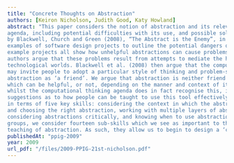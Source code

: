 ```yaml
---
title: "Concrete Thoughts on Abstraction"
authors: [Keiron Nicholson, Judith Good, Katy Howland]
abstract: "This paper considers the notion of abstraction and its relevance to the computational thinking
agenda, including potential difficulties with its use, and possible solutions. We first discuss a paper
by Blackwell, Church and Green (2008), “The Abstract is the Enemy”, in which the authors use four
examples of software design projects to outline the potential dangers of abstraction. The
example projects all show how unhelpful abstractions can cause problems for users, and the
authors argue that these problems result from attempts to mediate the human and
technological worlds. Blackwell et al. (2008) then argue that the computational thinking drive
may invite people to adopt a particular style of thinking and problem‐solving; one which sees
abstraction as ‘a friend’. We argue that abstraction is neither friend nor enemy but simply a tool
which can be helpful, or not, depending on the manner and context of its use. We propose that
whilst the computational thinking agenda does in fact recognise this, it has not yet offered
suggestions as to how people can be taught to use this tool effectively. We consider abstraction
in terms of five key skills: considering the context in which the abstraction operates, defining
and choosing the right abstraction, working with multiple layers of abstraction simultaneously,
considering abstractions critically, and knowing when to use abstraction. Within these five skill
groups, we consider fourteen sub‐skills which we see as important to the successful use and
teaching of abstraction. As such, they allow us to begin to design a ‘curriculum for abstraction’."
publishedAt: "ppig-2009"
year: 2009
url_pdf: "/files/2009-PPIG-21st-nicholson.pdf"
---
```

